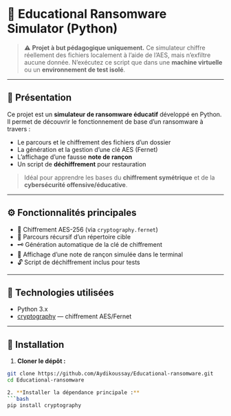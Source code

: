 # 🦠 Educational Ransomware Simulator (Python)

> ⚠️ **Projet à but pédagogique uniquement.** Ce simulateur chiffre réellement des fichiers localement à l’aide de l’AES, mais n’exfiltre aucune donnée. N’exécutez ce script que dans une **machine virtuelle** ou un **environnement de test isolé**.

---

## 📌 Présentation

Ce projet est un **simulateur de ransomware éducatif** développé en Python. Il permet de découvrir le fonctionnement de base d’un ransomware à travers :

- Le parcours et le chiffrement des fichiers d’un dossier
- La génération et la gestion d’une clé AES (Fernet)
- L’affichage d’une fausse **note de rançon**
- Un script de **déchiffrement** pour restauration

> Idéal pour apprendre les bases du **chiffrement symétrique** et de la **cybersécurité offensive/éducative**.

---

## ⚙️ Fonctionnalités principales

- 🔐 Chiffrement AES-256 (via `cryptography.fernet`)
- 📁 Parcours récursif d’un répertoire cible
- 🗝️ Génération automatique de la clé de chiffrement
- 📝 Affichage d’une note de rançon simulée dans le terminal
- 🔓 Script de déchiffrement inclus pour tests

---

## 🧰 Technologies utilisées

- Python 3.x
- [cryptography](https://cryptography.io/en/latest/) — chiffrement AES/Fernet

---

## 🚀 Installation

1. **Cloner le dépôt :**
```bash
git clone https://github.com/Aydikoussay/Educational-ransomware.git
cd Educational-ransomware

2. **Installer la dépendance principale :**
```bash
pip install cryptography

